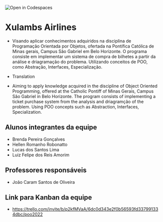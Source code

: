 ![Open in Codespaces](https://classroom.github.com/assets/open-in-codespaces-abfff4d4e15f9e1bd8274d9a39a0befe03a0632bb0f153d0ec72ff541cedbe34.svg)
# Xulambs Airlines

* Visando aplicar conhecimentos adquiridos na disciplina de Programação Orientada por Objetos, ofertada na Pontífica Católica de Minas gerais, Campus São Gabriel em Belo Horizonte. O programa consiste em implementar um sistema de compra de bilhetes a partir da análise e driagramação do problema. Utilizando conceitos de POO, como Abstração, Interfaces, Especialização.

* Translation

* Aiming to apply knowledge acquired in the discipline of Object Oriented Programming, offered at the Catholic Pontiff of Minas Gerais, Campus São Gabriel in Belo Horizonte. The program consists of implementing a ticket purchase system from the analysis and driagramção of the problem. Using POO concepts such as Abstraction, Interfaces, Specialization.
## Alunos integrantes da equipe

* Brenda Pereira Gonçalves
* Hellen Romanho Robonatto
* Lucas dos Santos Lima
* Luiz Felipe dos Reis Amorim
## Professores responsáveis

* João Caram Santos de Oliveira

## Link para Kanban da equipe

* https://trello.com/invite/b/p2kfMVaA/6dc0d343e2f0b56593fd337991334dbc/poo2022

